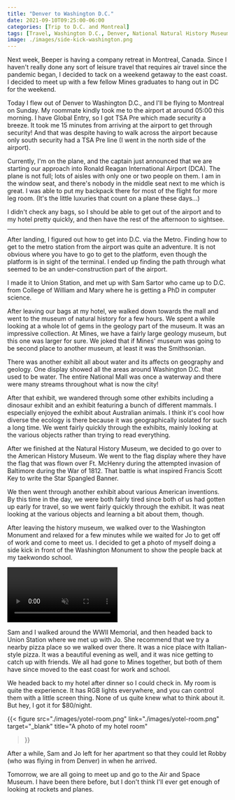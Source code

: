 ```yaml
---
title: "Denver to Washington D.C."
date: 2021-09-10T09:25:00-06:00
categories: [Trip to D.C. and Montreal]
tags: [Travel, Washington D.C., Denver, National Natural History Museum]
image: ./images/side-kick-washington.png
---
```


Next week, Beeper is having a company retreat in Montreal, Canada. Since I
haven't really done any sort of leisure travel that requires air travel since
the pandemic began, I decided to tack on a weekend getaway to the east coast. I
decided to meet up with a few fellow Mines graduates to hang out in DC for the
weekend.

Today I flew out of Denver to Washington D.C., and I'll be flying to Montreal on
Sunday. My roommate kindly took me to the airport at around 05:00 this morning.
I have Global Entry, so I got TSA Pre which made security a breeze. It took me
15 minutes from arriving at the airport to get through security! And that was
despite having to walk across the airport because only south security had a TSA
Pre line (I went in the north side of the airport).

Currently, I'm on the plane, and the captain just announced that we are starting
our approach into Ronald Reagan International Airport (DCA). The plane is not
full; lots of aisles with only one or two people on them. I am in the window
seat, and there's nobody in the middle seat next to me which is great. I was
able to put my backpack there for most of the flight for more leg room. (It's
the little luxuries that count on a plane these days...)

I didn't check any bags, so I should be able to get out of the airport and to my
hotel pretty quickly, and then have the rest of the afternoon to sightsee.

-------------------------------------------------------------------------------

After landing, I figured out how to get into D.C. via the Metro. Finding how to
get to the metro station from the airport was quite an adventure. It is not
obvious where you have to go to get to the platform, even though the platform is
in sight of the terminal. I ended up finding the path through what seemed to be
an under-construction part of the airport.

I made it to Union Station, and met up with Sam Sartor who came up to D.C. from
College of William and Mary where he is getting a PhD in computer science.

After leaving our bags at my hotel, we walked down towards the mall and went to
the museum of natural history for a few hours. We spent a while looking at a
whole lot of gems in the geology part of the museum. It was an impressive
collection. At Mines, we have a fairly large geology museum, but this one was
larger for sure. We joked that if Mines' museum was going to be second place to
another museum, at least it was the Smithsonian.

There was another exhibit all about water and its affects on geography and
geology. One display showed all the areas around Washington D.C. that used to be
water. The entire National Mall was once a waterway and there were many streams
throughout what is now the city!

After that exhibit, we wandered through some other exhibits including a dinosaur
exhibit and an exhibit featuring a bunch of different mammals. I especially
enjoyed the exhibit about Australian animals. I think it's cool how diverse the
ecology is there because it was geographically isolated for such a long time. We
went fairly quickly through the exhibits, mainly looking at the various objects
rather than trying to read everything.

After we finished at the Natural History Museum, we decided to go over to the
American History Museum. We went to the flag display where they have the flag
that was flown over Ft. McHenry during the attempted invasion of Baltimore
during the War of 1812. That battle is what inspired Francis Scott Key to write
the Star Spangled Banner.

We then went through another exhibit about various American inventions. By this
time in the day, we were both fairly tired since both of us had gotten up early
for travel, so we went fairly quickly through the exhibit. It was neat looking
at the various objects and learning a bit about them, though.

After leaving the history museum, we walked over to the Washington Monument and
relaxed for a few minutes while we waited for Jo to get off of work and come to
meet us. I decided to get a photo of myself doing a side kick in front of the
Washington Monument to show the people back at my taekwondo school.

<video
  src="./images/side-kick-washington.mp4"
  width="50%"
  class="align-center"
  autoplay="true"
  controls="true"
  muted="true"
  loop="true">
</video>

Sam and I walked around the WWII Memorial, and then headed back to Union Station
where we met up with Jo. She recommend that we try a nearby pizza place so we
walked over there. It was a nice place with Italian-style pizza. It was a
beautiful evening as well, and it was nice getting to catch up with friends. We
all had gone to Mines together, but both of them have since moved to the east
coast for work and school.

We headed back to my hotel after dinner so I could check in. My room is quite
the experience. It has RGB lights everywhere, and you can control them with a
little screen thing. None of us quite knew what to think about it. But hey, I
got it for $80/night.

{{<
  figure
  src="./images/yotel-room.png"
  link="./images/yotel-room.png"
  target="_blank"
  title="A photo of my hotel room"
>}}

After a while, Sam and Jo left for her apartment so that they could let Robby
(who was flying in from Denver) in when he arrived.

Tomorrow, we are all going to meet up and go to the Air and Space Museum. I have
been there before, but I don't think I'll ever get enough of looking at rockets
and planes.
